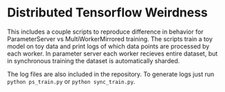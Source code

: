 # Distributed Tensorflow Weirdness
This includes a couple scripts to reproduce difference in behavior for ParameterServer vs MultiWorkerMirrored training. The scripts train a toy model on toy data and print logs of which data points are processed by each worker. In parameter server each worker recieves entire dataset, but in synchronous training the dataset is automatically sharded.

The log files are also included in the repository. To generate logs just run `python ps_train.py` or `python sync_train.py`.
